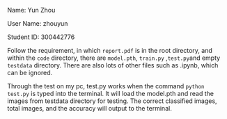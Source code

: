 Name:          Yun Zhou

User Name:  zhouyun

Student ID:  300442776



Follow the requirement, in which `report.pdf` is in the root directory, and within the `code` directory, there are `model.pth`, `train.py` ,`test.py`and empty `testdata` directory. There are also lots of other files such as .ipynb, which can be ignored. 

Through the test on my pc, test.py works when the command `python test.py` is typed into the terminal. It will load the model.pth and read the images from testdata directory for testing. The correct classified images, total images, and the accuracy will output to the terminal.







